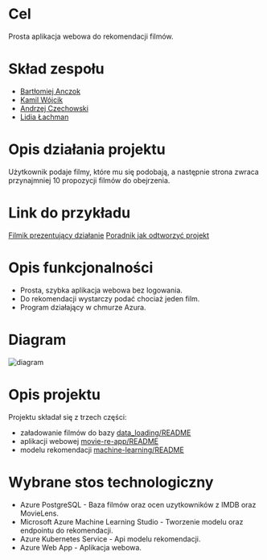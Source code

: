 # Cel
Prosta aplikacja webowa do rekomendacji filmów.

# Skład zespołu
* [Bartłomiej Anczok](https://github.com/ancq99)
* [Kamil Wójcik](https://github.com/Harry29-exe)
* [Andrzej Czechowski](https://github.com/czechoa)
* [Lidia Łachman](https://github.com/LidiaLachman)


# Opis działania projektu
Użytkownik podaje filmy, które mu się podobają, a następnie strona zwraca przynajmniej 10 propozycji filmów do obejrzenia.

# Link do przykładu
[Filmik prezentujący działanie](https://www.youtube.com/watch?v=BDy3EB7fzNY)
[Poradnik jak odtworzyć projekt](https://www.youtube.com/watch?v=dvQsflhWTao)

# Opis funkcjonalności
- Prosta, szybka aplikacja webowa bez logowania.
- Do rekomendacji wystarczy podać chociaż jeden film.
- Program działający w chmurze Azura.


# Diagram
![diagram](https://user-images.githubusercontent.com/66008982/210627251-8cafad6a-66e7-49f7-944b-7a571f00c6e7.png)

# Opis projektu
Projektu składał się z trzech części:
- załadowanie filmów do bazy [data_loading/README](data_loading/README.md)
- aplikacji webowej [movie-re-app/README](movie-re-app/README.md)
- modelu rekomendacji  [machine-learning/README](machine-learning/README.md)


# Wybrane stos technologiczny
- Azure PostgreSQL - Baza filmów oraz ocen uzytkowników z IMDB oraz MovieLens.
- Microsoft Azure Machine Learning Studio - Tworzenie modelu oraz endpointu do rekomendacji.
- Azure Kubernetes Service - Api modelu rekomendacji.
- Azure Web App  - Aplikacja webowa.

